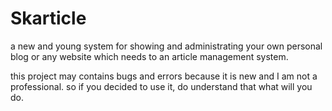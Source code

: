 # Skarticle

a new and young system for showing and administrating your own personal blog or any website which needs to an article management system.

this project may contains bugs and errors because it is new and I am not a professional. so if you decided to use it, do understand that what will you do.
